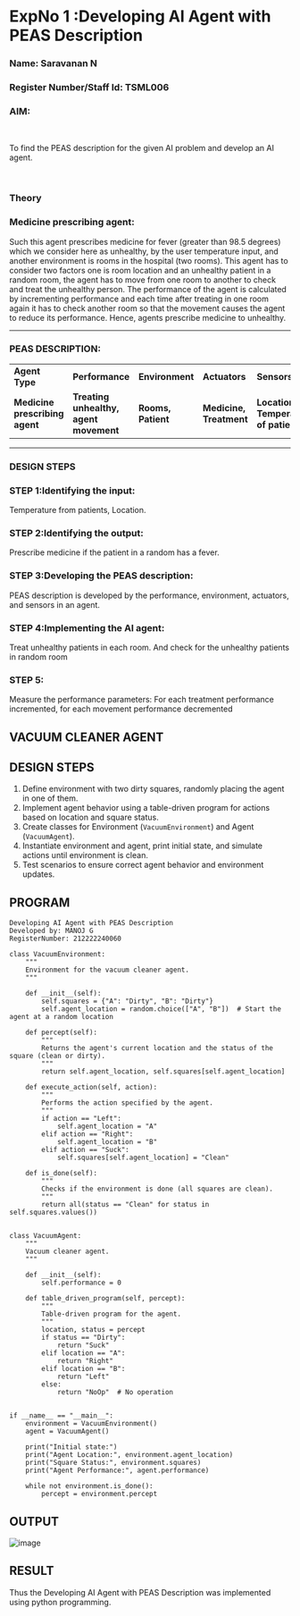 <h1>ExpNo 1 :Developing AI Agent with PEAS Description</h1>
<h3>Name: Saravanan N</h3>
<h3>Register Number/Staff Id: TSML006</h3>


<h3>AIM:</h3>
<br>
<p>To find the PEAS description for the given AI problem and develop an AI agent.</p>
<br>
<h3>Theory</h3>
<h3>Medicine prescribing agent:</h3>
<p>Such this agent prescribes medicine for fever (greater than 98.5 degrees) which we consider here as unhealthy, by the user temperature input, and another environment is rooms in the hospital (two rooms). This agent has to consider two factors one is room location and an unhealthy patient in a random room, the agent has to move from one room to another to check and treat the unhealthy person. The performance of the agent is calculated by incrementing performance and each time after treating in one room again it has to check another room so that the movement causes the agent to reduce its performance. Hence, agents prescribe medicine to unhealthy.</p>
<hr>
<h3>PEAS DESCRIPTION:</h3>
<table>
  <tr>
    <td><strong>Agent Type</strong></td>
    <td><strong>Performance</strong></td>
     <td><strong>Environment</strong></td>
    <td><strong>Actuators</strong></td>
    <td><strong>Sensors</strong></td>
  </tr>
    <tr>
    <td><strong>Medicine prescribing agent</strong></td>
    <td><strong>Treating unhealthy, agent movement</strong></td>
     <td><strong>Rooms, Patient</strong></td>
    <td><strong>Medicine, Treatment</strong></td>
    <td><strong>Location, Temperature of patient</strong></td>
  </tr>
</table>
<hr>
<H3>DESIGN STEPS</H3>
<h3>STEP 1:Identifying the input:</h3>
<p>Temperature from patients, Location.</p>
<h3>STEP 2:Identifying the output:</h3>
<p>Prescribe medicine if the patient in a random has a fever.</p>
<h3>STEP 3:Developing the PEAS description:</h3>
<p>PEAS description is developed by the performance, environment, actuators, and sensors in an agent.</p>
<h3>STEP 4:Implementing the AI agent:</h3>
<p>Treat unhealthy patients in each room. And check for the unhealthy patients in random room</p>
<h3>STEP 5:</h3>
<p>Measure the performance parameters: For each treatment performance incremented, for each movement performance decremented</p>

## VACUUM CLEANER AGENT
## DESIGN STEPS 
1. Define environment with two dirty squares, randomly placing the agent in one of them.
2. Implement agent behavior using a table-driven program for actions based on location and square status.
3. Create classes for Environment (`VacuumEnvironment`) and Agent (`VacuumAgent`).
4. Instantiate environment and agent, print initial state, and simulate actions until environment is clean.
5. Test scenarios to ensure correct agent behavior and environment updates.

## PROGRAM
```
Developing AI Agent with PEAS Description
Developed by: MANOJ G
RegisterNumber: 212222240060
```

```
class VacuumEnvironment:
    """
    Environment for the vacuum cleaner agent.
    """

    def __init__(self):
        self.squares = {"A": "Dirty", "B": "Dirty"}
        self.agent_location = random.choice(["A", "B"])  # Start the agent at a random location

    def percept(self):
        """
        Returns the agent's current location and the status of the square (clean or dirty).
        """
        return self.agent_location, self.squares[self.agent_location]

    def execute_action(self, action):
        """
        Performs the action specified by the agent.
        """
        if action == "Left":
            self.agent_location = "A"
        elif action == "Right":
            self.agent_location = "B"
        elif action == "Suck":
            self.squares[self.agent_location] = "Clean"

    def is_done(self):
        """
        Checks if the environment is done (all squares are clean).
        """
        return all(status == "Clean" for status in self.squares.values())


class VacuumAgent:
    """
    Vacuum cleaner agent.
    """

    def __init__(self):
        self.performance = 0

    def table_driven_program(self, percept):
        """
        Table-driven program for the agent.
        """
        location, status = percept
        if status == "Dirty":
            return "Suck"
        elif location == "A":
            return "Right"
        elif location == "B":
            return "Left"
        else:
            return "NoOp"  # No operation


if __name__ == "__main__":
    environment = VacuumEnvironment()
    agent = VacuumAgent()

    print("Initial state:")
    print("Agent Location:", environment.agent_location)
    print("Square Status:", environment.squares)
    print("Agent Performance:", agent.performance)

    while not environment.is_done():
        percept = environment.percept
```

## OUTPUT

![image](https://github.com/Danielmanoj/19AI405ExpNo1/assets/69635071/d3a5dd66-638f-4094-9827-0cf79d5f0724)

## RESULT
Thus the Developing AI Agent with PEAS Description was implemented using python programming.
